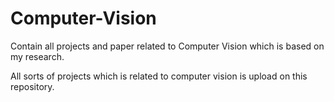 # Computer-Vision
Contain all projects and paper related to Computer Vision which is based on my research.

All sorts of projects which is related to computer vision is upload on this repository. 
